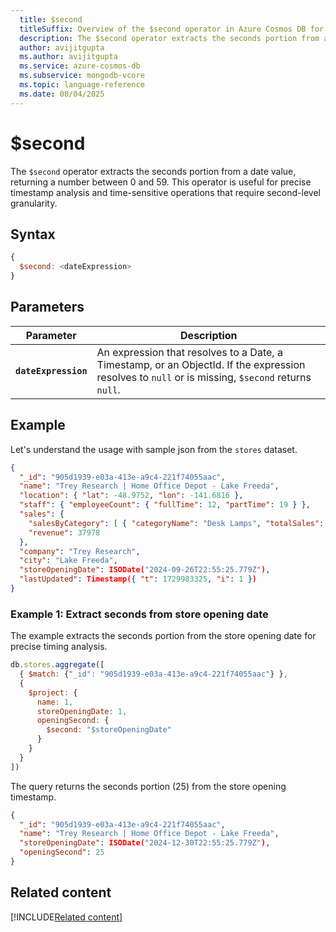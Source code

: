 ```yaml
---
  title: $second
  titleSuffix: Overview of the $second operator in Azure Cosmos DB for MongoDB (vCore)
  description: The $second operator extracts the seconds portion from a date value.
  author: avijitgupta
  ms.author: avijitgupta
  ms.service: azure-cosmos-db
  ms.subservice: mongodb-vcore
  ms.topic: language-reference
  ms.date: 08/04/2025
---
```


# $second

The `$second` operator extracts the seconds portion from a date value, returning a number between 0 and 59. This operator is useful for precise timestamp analysis and time-sensitive operations that require second-level granularity.

## Syntax

```javascript
{
  $second: <dateExpression>
}
```

## Parameters

| Parameter | Description |
| --- | --- |
| **`dateExpression`** | An expression that resolves to a Date, a Timestamp, or an ObjectId. If the expression resolves to `null` or is missing, `$second` returns `null`. |

## Example

Let's understand the usage with sample json from the `stores` dataset.

```json
{
  "_id": "905d1939-e03a-413e-a9c4-221f74055aac",
  "name": "Trey Research | Home Office Depot - Lake Freeda",
  "location": { "lat": -48.9752, "lon": -141.6816 },
  "staff": { "employeeCount": { "fullTime": 12, "partTime": 19 } },
  "sales": {
    "salesByCategory": [ { "categoryName": "Desk Lamps", "totalSales": 37978 } ],
    "revenue": 37978
  },
  "company": "Trey Research",
  "city": "Lake Freeda",
  "storeOpeningDate": ISODate("2024-09-26T22:55:25.779Z"),
  "lastUpdated": Timestamp({ "t": 1729983325, "i": 1 })
}
```

### Example 1: Extract seconds from store opening date

The example extracts the seconds portion from the store opening date for precise timing analysis.

```javascript
db.stores.aggregate([
  { $match: {"_id": "905d1939-e03a-413e-a9c4-221f74055aac"} },
  {
    $project: {
      name: 1,
      storeOpeningDate: 1,
      openingSecond: {
        $second: "$storeOpeningDate"
      }
    }
  }
])
```

The query returns the seconds portion (25) from the store opening timestamp.

```json
{
  "_id": "905d1939-e03a-413e-a9c4-221f74055aac",
  "name": "Trey Research | Home Office Depot - Lake Freeda",
  "storeOpeningDate": ISODate("2024-12-30T22:55:25.779Z"),
  "openingSecond": 25
}
```

## Related content

[!INCLUDE[Related content](../includes/related-content.md)]
